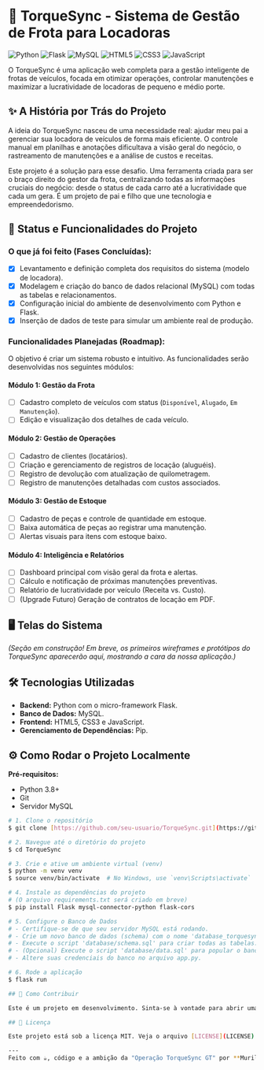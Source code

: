 # 🚗 TorqueSync - Sistema de Gestão de Frota para Locadoras

![Python](https://img.shields.io/badge/Python-3776AB?style=for-the-badge&logo=python&logoColor=white)
![Flask](https://img.shields.io/badge/Flask-000000?style=for-the-badge&logo=flask&logoColor=white)
![MySQL](https://img.shields.io/badge/MySQL-4479A1?style=for-the-badge&logo=mysql&logoColor=white)
![HTML5](https://img.shields.io/badge/HTML5-E34F26?style=for-the-badge&logo=html5&logoColor=white)
![CSS3](https://img.shields.io/badge/CSS3-1572B6?style=for-the-badge&logo=css3&logoColor=white)
![JavaScript](https://img.shields.io/badge/JavaScript-F7DF1E?style=for-the-badge&logo=javascript&logoColor=black)

O TorqueSync é uma aplicação web completa para a gestão inteligente de frotas de veículos, focada em otimizar operações, controlar manutenções e maximizar a lucratividade de locadoras de pequeno e médio porte.

## ✨ A História por Trás do Projeto

A ideia do TorqueSync nasceu de uma necessidade real: ajudar meu pai a gerenciar sua locadora de veículos de forma mais eficiente. O controle manual em planilhas e anotações dificultava a visão geral do negócio, o rastreamento de manutenções e a análise de custos e receitas.

Este projeto é a solução para esse desafio. Uma ferramenta criada para ser o braço direito do gestor da frota, centralizando todas as informações cruciais do negócio: desde o status de cada carro até a lucratividade que cada um gera. É um projeto de pai e filho que une tecnologia e empreendedorismo.

## 🚀 Status e Funcionalidades do Projeto

### O que já foi feito (Fases Concluídas):
- [X] Levantamento e definição completa dos requisitos do sistema (modelo de locadora).
- [X] Modelagem e criação do banco de dados relacional (MySQL) com todas as tabelas e relacionamentos.
- [X] Configuração inicial do ambiente de desenvolvimento com Python e Flask.
- [X] Inserção de dados de teste para simular um ambiente real de produção.

### Funcionalidades Planejadas (Roadmap):

O objetivo é criar um sistema robusto e intuitivo. As funcionalidades serão desenvolvidas nos seguintes módulos:

#### Módulo 1: Gestão da Frota
- [ ] Cadastro completo de veículos com status (`Disponível`, `Alugado`, `Em Manutenção`).
- [ ] Edição e visualização dos detalhes de cada veículo.

#### Módulo 2: Gestão de Operações
- [ ] Cadastro de clientes (locatários).
- [ ] Criação e gerenciamento de registros de locação (aluguéis).
- [ ] Registro de devolução com atualização de quilometragem.
- [ ] Registro de manutenções detalhadas com custos associados.

#### Módulo 3: Gestão de Estoque
- [ ] Cadastro de peças e controle de quantidade em estoque.
- [ ] Baixa automática de peças ao registrar uma manutenção.
- [ ] Alertas visuais para itens com estoque baixo.

#### Módulo 4: Inteligência e Relatórios
- [ ] Dashboard principal com visão geral da frota e alertas.
- [ ] Cálculo e notificação de próximas manutenções preventivas.
- [ ] Relatório de lucratividade por veículo (Receita vs. Custo).
- [ ] (Upgrade Futuro) Geração de contratos de locação em PDF.

## 🖥️ Telas do Sistema

*(Seção em construção! Em breve, os primeiros wireframes e protótipos do TorqueSync aparecerão aqui, mostrando a cara da nossa aplicação.)*

## 🛠️ Tecnologias Utilizadas

* **Backend:** Python com o micro-framework Flask.
* **Banco de Dados:** MySQL.
* **Frontend:** HTML5, CSS3 e JavaScript.
* **Gerenciamento de Dependências:** Pip.

## ⚙️ Como Rodar o Projeto Localmente

**Pré-requisitos:**
* Python 3.8+
* Git
* Servidor MySQL

```bash
# 1. Clone o repositório
$ git clone [https://github.com/seu-usuario/TorqueSync.git](https://github.com/seu-usuario/TorqueSync.git)

# 2. Navegue até o diretório do projeto
$ cd TorqueSync

# 3. Crie e ative um ambiente virtual (venv)
$ python -m venv venv
$ source venv/bin/activate  # No Windows, use `venv\Scripts\activate`

# 4. Instale as dependências do projeto
# (O arquivo requirements.txt será criado em breve)
$ pip install Flask mysql-connector-python flask-cors

# 5. Configure o Banco de Dados
# - Certifique-se de que seu servidor MySQL está rodando.
# - Crie um novo banco de dados (schema) com o nome 'database_torquesync'.
# - Execute o script 'database/schema.sql' para criar todas as tabelas.
# - (Opcional) Execute o script 'database/data.sql' para popular o banco com dados de teste.
# - Altere suas credenciais do banco no arquivo app.py.

# 6. Rode a aplicação
$ flask run

## 🤝 Como Contribuir

Este é um projeto em desenvolvimento. Sinta-se à vontade para abrir uma **Issue** para relatar bugs ou sugerir novas funcionalidades. Pull Requests são bem-vindos!

## 📄 Licença

Este projeto está sob a licença MIT. Veja o arquivo [LICENSE](LICENSE) para mais detalhes.

---
Feito com ☕, código e a ambição da "Operação TorqueSync GT" por **Murilo Ribeiro da Silveira**.
